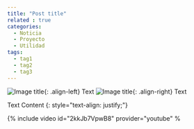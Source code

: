 ```yaml
---
title: "Post title"
related : true
categories:
  - Noticia
  - Proyecto
  - Utilidad
tags: 
  - tag1
  - tag2
  - tag3
---
```


![Image title](/assets/images/AAAA/MM/filename){: .align-left} Text
![Image title](/assets/images/AAAA/MM/filename){: .align-right} Text

Text Content {: style="text-align: justify;"}

{% include video id="2kkJb7VpwB8" provider="youtube" %
